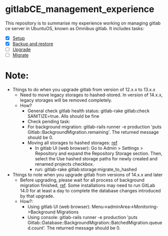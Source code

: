 # gitlabCE_management_experience
This repository is to summarise my experience working on managing gitlab ce server in UbuntuOS, known as Omnibus gitlab. It includes tasks:
- [x] [Setup](https://github.com/nguyendinh1987/gitlab_management_experiment/blob/main/setup.md)
- [x] [Backup and restore](https://github.com/nguyendinh1987/gitlab_management_experiment/blob/main/backup_and_restore.md)
- [ ] [Upgrade](https://github.com/nguyendinh1987/gitlab_management_experiment/blob/main/Upgrade.md)
- [ ] [Migrate](https://github.com/nguyendinh1987/gitlab_management_experiment/blob/main/Migrate.md)

# Note:
- Things to do when you upgrade gitlab from version of 12.x.x to 13.x.x
  - Need to move legacy storages to hashed-stored. In version of 14.x.x, legacy storages will be removed completely.
  - How?
    - General check gitlab health status: gitlab-rake gitlab:check SANITIZE=true. Alls should be fine
    - Check pending task:
    - For background migration: gitlab-rails runner -e production 'puts Gitlab::BackgroundMigration.remaining'. The returned message should be 0.
    - Moving all storages to hashed storages: [ref](https://gitlab.com/gitlab-org/gitlab-foss/-/blob/5cb94fc486b25f14d160a7a584dd9a9f23d1ccc9/doc/administration/repository_storage_types.md)
      - In gitlab UI (web browser): Go to Admin > Settings > Repository and expand the Repository Storage section. Then, select the Use hashed storage paths for newly created and renamed projects checkbox.
      - run: gitlab-rake gitlab:storage:migrate_to_hashed
- Things to note when you upgrade gitlab from versions of 14.x.x and later
  - Before upgrading, please wait for all process of background migration finished, [ref](https://docs.gitlab.com/ee/update/background_migrations.html). Some installations may need to run GitLab 14.0 for at least a day to complete the database changes introduced by that upgrade.
  - How?:
    - Using gitlab UI (web browser): Menu->adminArea->Monitoring->Background Migrations
    - Using console: gitlab-rails runner -e production 'puts Gitlab::Database::BackgroundMigration::BatchedMigration.queued.count'. The returned message should be 0.
